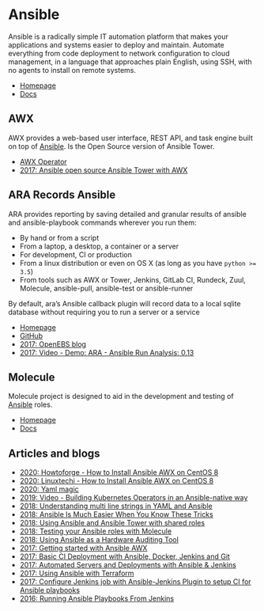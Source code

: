 # Ansible

Ansible is a radically simple IT automation platform that makes your applications and systems easier to deploy and maintain. Automate everything from code deployment to network configuration to cloud management, in a language that approaches plain English, using SSH, with no agents to install on remote systems. 

* [Homepage](https://github.com/ansible/ansible)
* [Docs](https://docs.ansible.com. )

## AWX

AWX provides a web-based user interface, REST API, and task engine built on top of [Ansible](https://github.com/ansible/ansible). Is the Open Source version of Ansible Tower.

* [AWX Operator](https://github.com/ansible/awx/blob/devel/INSTALL.md#kubernetes)
* [2017: Ansible open source Ansible Tower with AWX](https://www.jeffgeerling.com/blog/2017/ansible-open-sources-ansible-tower-awx)

## ARA Records Ansible

ARA provides reporting by saving detailed and granular results of ansible and ansible-playbook commands wherever you run them:

* By hand or from a script
* From a laptop, a desktop, a container or a server
* For development, CI or production
* From a linux distribution or even on OS X (as long as you have `python >= 3.5`)
* From tools such as AWX or Tower, Jenkins, GitLab CI, Rundeck, Zuul, Molecule, ansible-pull, ansible-test or ansible-runner

By default, ara’s Ansible callback plugin will record data to a local sqlite database without requiring you to run a server or a service

* [Homepage](https://ara.recordsansible.org)
* [GitHub](https://github.com/ansible-community/ara)
* [2017: OpenEBS blog](https://blog.openebs.io/ara-recording-ansible-playbook-runs-bf006084ac32)
* [2017: Video - Demo: ARA - Ansible Run Analysis: 0.13](https://www.youtube.com/watch?v=k3i8VPCanGo)

## Molecule

Molecule project is designed to aid in the development and testing of [Ansible](https://github.com/ansible/ansible) roles.

* [Homepage](https://molecule.readthedocs.io/en/latest/index.html)
* [Docs](https://molecule.readthedocs.io/en/latest/index.html)

## Articles and blogs

* [2020: Howtoforge - How to Install Ansible AWX on CentOS 8](https://www.howtoforge.com/tutorial/centos-ansible-awx-installation/)
* [2020: Linuxtechi - How to Install Ansible AWX on CentOS 8](https://www.linuxtechi.com/install-ansible-awx-docker-compose-centos-8/)
* [2020: Yaml magic](https://www.slideshare.net/roidelapluie/yaml-magic)
* [2019: Video - Building Kubernetes Operators in an Ansible-native way](https://www.youtube.com/watch?v=luRo0nJABNw)
* [2018: Understanding multi line strings in YAML and Ansible](https://adminswerk.de/multi-line-string-yaml-ansible-I/)
* [2018: Ansible Is Much Easier When You Know These Tricks](https://iamondemand.com/blog/ansible-tricks-make-it-easy/)
* [2018: Using Ansible and Ansible Tower with shared roles](https://www.ansible.com/blog/using-ansible-and-ansible-tower-with-shared-roles)
* [2018: Testing your Ansible roles with Molecule](https://www.jeffgeerling.com/blog/2018/testing-your-ansible-roles-molecule)
* [2018: Using Ansible as a Hardware Auditing Tool](https://newrelic.com/blog/best-practices/ansible-auditing-tool)
* [2017: Getting started with Ansible AWX](https://techbloc.net/archives/2389)
* [2017: Basic CI Deployment with Ansible, Docker, Jenkins and Git](https://medium.com/@tedchength/basic-deployment-with-ansible-docker-jenkins-and-git-4f3b42fb2f5e)
* [2017: Automated Servers and Deployments with Ansible & Jenkins](https://chromatichq.com/insights/automated-servers-and-deployments-ansible-jenkins)
* [2017: Using Ansible with Terraform](https://tutorials.releaseworksacademy.com/learn/using-ansible-with-terraform)
* [2017: Configure Jenkins job with Ansible-Jenkins Plugin to setup CI for Ansible playbooks](https://medium.com/devops-process-and-tools/configure-jenkins-job-with-ansible-jenkins-plugin-to-setup-ci-for-ansible-playbooks-3ed23137d314)
* [2016: Running Ansible Playbooks From Jenkins](https://dzone.com/articles/running-ansible-playbooks-from-jenkins)


